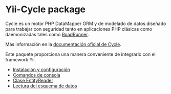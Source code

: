 # Yii-Cycle package

Cycle es un motor PHP DataMapper ORM y de modelado de datos diseñado para trabajar con seguridad tanto en aplicaciones PHP clásicas como daemonizadas tales como [RoadRunner](https://github.com/spiral/roadrunner).

Más información en la [documentación oficial de Cycle](https://github.com/cycle/docs).

Este paquete proporciona una manera conveniente de integrarlo con el framework Yii.

- [Instalación y configuración](installation.md)
- [Comandos de consola](console-commands.md)
- [Clase EntityReader](entity-reader.md)
- [Lectura del esquema de datos](reading-schema.md)
